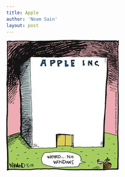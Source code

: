 ```yaml
---
title: Apple
author: 'Noam Sain'
layout: post
---
```


![Apple](/assets/2022-10-funny05.jpg "Apple")
